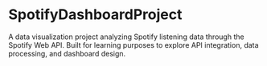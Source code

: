 # SpotifyDashboardProject
A data visualization project analyzing Spotify listening data through the Spotify Web API. Built for learning purposes to explore API integration, data processing, and dashboard design.
